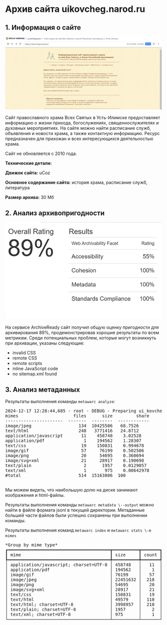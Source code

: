 # Архив сайта uikovcheg.narod.ru 

## **1\. Информация о сайте**

[![Скриншот архива сайта](https://raw.githubusercontent.com/zhenyadunenkov/ui_archive/refs/heads/main/ui_kovcheg/replay_web.png)](https://raw.githubusercontent.com/zhenyadunenkov/ui_archive/refs/heads/main/ui_kovcheg/replay_web.png)

Сайт православного храма Всех Святых в Усть-Илимске предоставляет информацию о жизни прихода, богослужениях, священнослужителях и духовных мероприятиях. На сайте можно найти расписание служб, объявления и новости храма, а также контактную информацию. Ресурс предназначен для прихожан и всех интересующихся деятельностью храма.

Сайт не обновляется с 2010 года.

**Технические детали:**

**Движок сайта:** uCoz 

**Основное содержание сайта:** история храма, расписание служб, литература

**Размер архива:** 30 Мб

## **2\. Анализ архивопригодности**

[![Результаты проверки](archive_ready.png)](archive_ready.png)

На сервисе ArchiveReady сайт получил общую оценку пригодности для архивирования 89%, продемонстрировав хорошие результаты по всем метрикам. Среди потенциальных проблем, которые могут возникнуть при архивации, указаны следующие:

* invalid CSS  
* remote CSS 
* remote scripts
* inline JavaScript code
* no sitemap.xml found

## **3\. Анализ метаданных**

Результаты выполнения команды ```metawarc analyze```:
<pre>
2024-12-17 12:28:44,685 - root - DEBUG - Preparing ui_kovcheg.warc
mimes                     files      size         share
----------------------  -------  --------  ------------
image/jpeg                  134  10425506   68.7526
text/html                   248   3771416   24.8712
application/javascript       11    458748    3.02528
application/pdf               1    194562    1.28307
text/css                     19    150831    0.994678
image/gif                    57     76199    0.502506
image/png                    20     54695    0.360694
image/svg+xml                21     28917    0.190698
text/plain                    2      1957    0.0129057
text/xml                      1       975    0.00642978
#total                      514  15163806  100

</pre>

Мы можем видеть, что наибольшую долю на диске занимают изображения и html-файлы.

Результаты выполнения команды ```metawarc metadata \--output``` можно найти в файле формата jsonl в текущей директории. Метаданные большей части файлов были успешно сохранены при выполнении команды.

Результаты выполнения команд ```metawarc index``` и ```metawarc stats \-m mimes```

<pre>
*Group by mime type*                                         
┏━━━━━━━━━━━━━━━━━━━━━━━━━━━━━━━━━━━━━━━┳━━━━━━━━━━┳━━━━━━━┓
┃ mime                                  ┃ size     ┃ count ┃
┡━━━━━━━━━━━━━━━━━━━━━━━━━━━━━━━━━━━━━━━╇━━━━━━━━━━╇━━━━━━━┩
│ application/javascript; charset=UTF-8 │ 458748   │   11  │
│ application/pdf                       │ 194562   │    1  │
│ image/gif                             │ 76199    │   57  │
│ image/jpeg                            │ 22451632 │  218  │
│ image/png                             │ 54695    │   20  │
│ image/svg+xml                         │ 28917    │   21  │
│ text/css                              │ 150831   │   19  │
│ text/html                             │ 49579    │  110  │
│ text/html; charset=UTF-8              │ 3998957  │  210  │
│ text/plain; charset=UTF-8             │ 1957     │    2  │
│ text/xml; charset=UTF-8               │ 975      │    1  │
└───────────────────────────────────────┴──────────┴───────┘

</pre>
